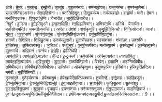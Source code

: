 

  
आते॑। ते॒म॒हः। म॒हइ॑न्द्र। इ॒न्द्रो॒ती। ऊ॒त्यु॑ग्र। उ॒ग्र॒सम॑न्यवः। सम॑न्यवो॒यत्। यत्स॒मर॑न्त। स॒मर॑न्त॒सेनाः॑। स॒मर॒न्तेति॑सं॒ऽअर॑न्त। सेना॒इति॒सेनाः॑।। पता॑तिदि॒द्युत्। दि॒द्युन्नर्य॑स्य। नर्य॑स्यबा॒ह्वोः। बा॒ह्वोर्मा। माते॑। ते॒मनः॑। मनो॑विष्व॒द्र्य॑क्। वि॒ष्व॒द्र्य॑१॒॑ग्वि। विचा॑रीत्। चा॒री॒दिति॑चारीत्।।  
निदु॒र्गे। दु॒र्गइ॑न्द्र। दु॒र्ग॒इति॑दुःऽगे। इ॒न्द्र॒श्न॒थि॒हि॒। श्न॒थि॒ह्य॒मित्रा॑न्। अ॒मित्रा॑न॒भि। अ॒भिये। येमर्ता॑सः। मर्ता॑सोअ॒मन्ति॑। अ॒मन्तीत्य॒मन्ति॑।। आ॒रेतं। तंशंशं॑। शंशं॑कृणुहि। कृ॒णु॒हि॒नि॒नि॒त्सोः। नि॒नि॒त्सोरानः॑। आनः॑। नो॒भ॒र॒। भ॒र॒सं॒भर॑णं। सं॒भर॑णं॒वसू॑नां। सं॒भर॑ण॒मिति॑सं॒ऽभर॑णं। वसू॑ना॒मिति॒वसू॑नां।।  
श॒तन्ते॑। ते॒शि॒प्रि॒न्। शि॒प्रि॒न्नू॒तयः॑। ऊ॒तय॑स्सु॒दासे॑। सु॒दासे॑स॒हस्रं॑। स॒हस्रं॒शंसाः॑। शंसा॑उ॒त। उ॒तरा॒तिः। रा॒तिर॑स्तु। अ॒स्त्वित्य॑स्तु।। ज॒हिवधः॑। वध॑र्व॒नुषः॑। व॒नुषो॒मर्त्य॑स्य। मर्त्य॑स्या॒स्मे। अ॒स्मेद्यु॒म्नं। अ॒स्मेइत्य॒स्मे। द्यु॒म्नमधि॑। अधि॒रत्नं॑। रत्नं॑च। च॒धे॒हि॒। धे॒हीति॑धेहि।  
त्वाव॑तो॒हि। त्वाव॑त॒इति॒त्वाऽव॑तः। ही॑न्द्र। इ॒न्द्र॒क्रत्वे॑। क्रवे॒अस्मि॑। अस्मि॒त्वाव॑तः। त्वाव॑तोवि॒तुः। त्वाव॑त॒इति॒त्वाऽव॑तः। अ॒वि॒तुश्शू॑र। शू॒र॒रा॒तौ। रा॒ताविति॑रा॒तौ।। विश्वेत्। इदहा॑नि। अहा॑नितविषीवः। त॒वि॒षी॒व॒उ॒ग्र॒। त॒वि॒षी॒व॒इति॑तविषीऽवः। उ॒ग्रँ॒ओकः॑। ओकः॑कृणुष्व। कृ॒णु॒ष्व॒ह॒रि॒वः॒। ह॒रि॒वो॒न। ह॒रि॒व॒इ॒ति॑हरिऽवः। नम॑र्दीः। म॒र्दी॒रिति॑मर्दीः।।  
कुत्सा॑ए॒ते। ए॒तेह॑र्यश्वाय। ह॑र्यश्वाशू॒षं। ह॑र्यश्वा॒येति॒हरि॑ऽअश्वाय। शू॒षमिन्द्रे॑। इन्द्रे॒सहः॑। सहो॑दे॒वजू॑तं। दे॒वजू॑तमिया॒नाः। दे॒वजू॑त॒मिति॑दे॒वऽजू॑तं। इ॒या॒नाइती॑या॒नाः।। स॒त्राकृ॑धि। कृ॒धि॒सु॒हना॑। सु॒हना॑शूर। सु॒हना॒इति॑सु॒ऽहना॑। शू॒र॒वृ॒त्रा। वृ॒त्राव॒यं। व॒यन्तरु॑त्राः। तरु॑त्रास्सनुयाम। स॒नु॒या॒म॒वाजं॑। वाज॒मिति॒वाजं॑।।  
ए॒वान॑इन्द्र॒वार्य॑स्यपूर्धि॒प्रते॑म॒हींसु॑म॒तिंवे॑विदाम।। इषं॑पिन्वम॒घव॑द्भ्यस्सु॒वीरां॑ यू॒यपा॑तस्व॒स्तिभि॒स्सदा॑नः।। 9 ।।  
